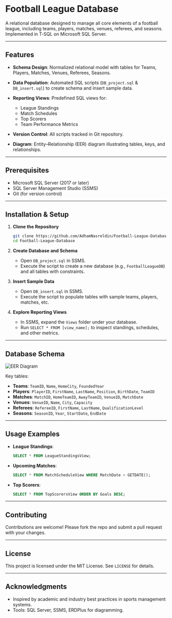 # Football League Database

A relational database designed to manage all core elements of a football league, including teams, players, matches, venues, referees, and seasons. Implemented in T‑SQL on Microsoft SQL Server.

---

## Features

* **Schema Design**: Normalized relational model with tables for Teams, Players, Matches, Venues, Referees, Seasons.
* **Data Population**: Automated SQL scripts (`DB_project.sql` & `DB_insert.sql`) to create schema and insert sample data.
* **Reporting Views**: Predefined SQL views for:

  * League Standings
  * Match Schedules
  * Top Scorers
  * Team Performance Metrics
* **Version Control**: All scripts tracked in Git repository.
* **Diagram**: Entity–Relationship (EER) diagram illustrating tables, keys, and relationships.

---

## Prerequisites

* Microsoft SQL Server (2017 or later)
* SQL Server Management Studio (SSMS)
* Git (for version control)

---

## Installation & Setup

1. **Clone the Repository**

   ```bash
   git clone https://github.com/AdhamNasreldin/Football-League-Database.git
   cd Football-League-Database
   ```

2. **Create Database and Schema**

   * Open `DB_project.sql` in SSMS.
   * Execute the script to create a new database (e.g., `FootballLeagueDB`) and all tables with constraints.

3. **Insert Sample Data**

   * Open `DB_insert.sql` in SSMS.
   * Execute the script to populate tables with sample teams, players, matches, etc.

4. **Explore Reporting Views**

   * In SSMS, expand the `Views` folder under your database.
   * Run `SELECT * FROM [view_name];` to inspect standings, schedules, and other metrics.

---

## Database Schema

![EER Diagram](docs/EER_diagram.png)

Key tables:

* **Teams**: `TeamID`, `Name`, `HomeCity`, `FoundedYear`
* **Players**: `PlayerID`, `FirstName`, `LastName`, `Position`, `BirthDate`, `TeamID`
* **Matches**: `MatchID`, `HomeTeamID`, `AwayTeamID`, `VenueID`, `MatchDate`
* **Venues**: `VenueID`, `Name`, `City`, `Capacity`
* **Referees**: `RefereeID`, `FirstName`, `LastName`, `QualificationLevel`
* **Seasons**: `SeasonID`, `Year`, `StartDate`, `EndDate`

---

## Usage Examples

* **League Standings**:

  ```sql
  SELECT * FROM LeagueStandingsView;
  ```

* **Upcoming Matches**:

  ```sql
  SELECT * FROM MatchScheduleView WHERE MatchDate > GETDATE();
  ```

* **Top Scorers**:

  ```sql
  SELECT * FROM TopScorersView ORDER BY Goals DESC;
  ```

---

## Contributing

Contributions are welcome! Please fork the repo and submit a pull request with your changes.

---

## License

This project is licensed under the MIT License. See `LICENSE` for details.

---

## Acknowledgments

* Inspired by academic and industry best practices in sports management systems.
* Tools: SQL Server, SSMS, ERDPlus for diagramming.
